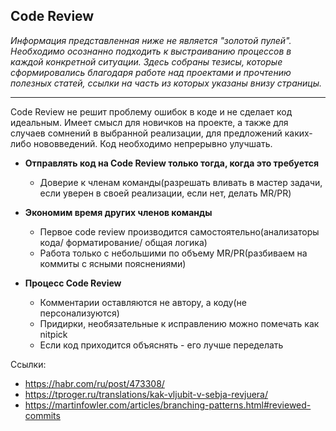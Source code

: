 ## Code Review

*Информация представленная ниже не является "золотой пулей". Необходимо осознанно подходить к выстраиванию процессов в каждой конкретной ситуации.
Здесь собраны тезисы, которые сформировались благодаря работе над проектами и прочтению полезных статей, ссылки на часть из которых указаны внизу страницы.*

___________________________

Code Review не решит проблему ошибок в коде и не сделает код идеальным. Имеет смысл для новичков на проекте, a также для случаев сомнений в выбранной реализации, для предложений каких-либо нововведений. Код необходимо непрерывно улучшать.

* **Отправлять код на Code Review только тогда, когда это требуется**

  - Доверие к членам команды(разрешать вливать в мастер задачи, если уверен в своей реализации, если нет, делать MR/PR)
  
* **Экономим время других членов команды**

  - Первое code review производится самостоятельно(анализаторы кода/ форматирование/ общая логика)
  - Работа только с небольшими по объему MR/PR(разбиваем на коммиты с ясными пояснениями)
  
* **Процесс Code Review**

  - Комментарии оставляются не автору, а коду(не персонализуются)
  - Придирки, необязательные к исправлению можно помечать как nitpick
  - Если код приходится объяснять - его лучше переделать

Ссылки:
- https://habr.com/ru/post/473308/
- https://tproger.ru/translations/kak-vljubit-v-sebja-revjuera/
- https://martinfowler.com/articles/branching-patterns.html#reviewed-commits
